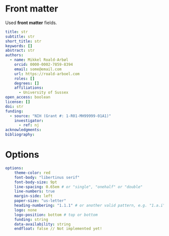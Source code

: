 # Front matter

Used **front matter** fields. 

<!-- MyST front matter fields: https://mystmd.org/guide/frontmatter#available-frontmatter-fields -->


```yaml
title: str
subtitle: str
short_title: str
keywords: []
abstract: str
authors:
  - name: Mikkel Roald-Arbøl
    orcid: 0000-0002-7859-8394
    email: some@email.com
    url: https://roald-arboel.com
    roles: []
    degrees: []
    affiliations:
      - University of Sussex
open_access: boolean
license: []
doi: str
funding:
  - source: "NIH (Grant #: 1-R01-MH99999-01A1)"
    investigator: 
      - ref: nj
acknowledgments: 
bibliography: 
```

# Options

```yaml
options:
    theme-color: red
    font-body: "libertinus serif"
    font-body-size: 9pt
    line-spacing: 0.65em # or "single", "onehalf" or "double"
    line-numbers: true
    margin-side: left
    paper-size: "us-letter"
    heading-numbering: "1.1.1" # or another valid pattern, e.g. "1.a.i" or "none"
    logo: none
    logo-position: bottom # top or bottom
    funding: string
    data-availability: string
    endfloat: false // Not implemented yet!
```
